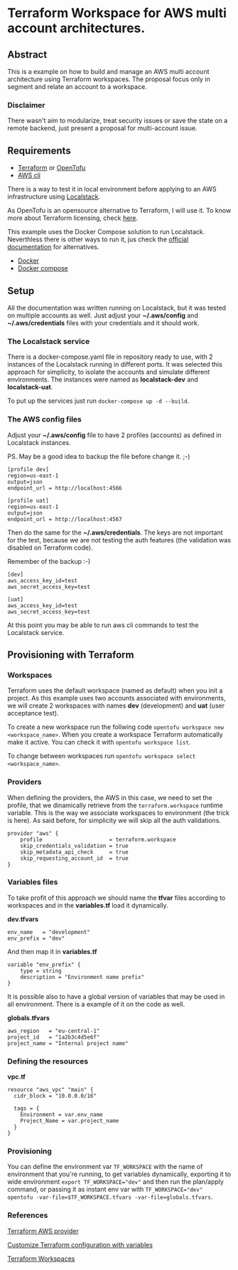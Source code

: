 # Terraform Workspace for AWS multi account architectures.

## Abstract

This is a example on how to build and manage an AWS multi account architecture using Terraform workspaces. The proposal focus only in segment and relate an account to a workspace.

### Disclaimer

There wasn't aim to modularize, treat security issues or save the state on a remote backend, just present a proposal for multi-account issue.

## Requirements

- [Terraform](https://developer.hashicorp.com/terraform/install) or [OpenTofu](https://opentofu.org/docs/intro/install/)
- [AWS cli](https://docs.aws.amazon.com/cli/latest/userguide/getting-started-install.html)

There is a way to test it in local environment before applying to an AWS infrastructure using [Localstack](https://www.localstack.cloud/).

As OpenTofu is an opensource alternative to Terraform, I will use it. To know more about Terraform licensing, check [here](https://www.hashicorp.com/blog/hashicorp-updates-licensing-faq-based-on-community-questions).

This example uses the Docker Compose solution to run Localstack. Neverthless there is other ways to run it, jus check the [official documentation](https://docs.localstack.cloud/getting-started/installation/) for alternatives.

- [Docker](https://docs.docker.com/engine/install/)
- [Docker compose](https://docs.docker.com/compose/install/)

## Setup

All the documentation was written running on Localstack, but it was tested on multiple accounts as well. Just adjust your **~/.aws/config** and **~/.aws/credentials** files with your credentials and it should work.

### The Localstack service

There is a docker-compose.yaml file in repository ready to use, with 2 instances of the Localstack running in different ports. It was selected this approach for simplicity, to isolate the accounts and simulate different environments. The instances were named as **localstack-dev** and **localstack-uat**.

To put up the services just run `docker-compose up -d --build`.

### The AWS config files

Adjust your **~/.aws/config** file to have 2 profiles (accounts) as defined in Localstack instances. 

PS. May be a good idea to backup the file before change it. ;-)

```
[profile dev]
region=us-east-1
output=json
endpoint_url = http://localhost:4566

[profile uat]
region=us-east-1
output=json
endpoint_url = http://localhost:4567
```

Then do the same for the **~/.aws/credentials**. The keys are not important for the test, because we are not testing the auth features (the validation was disabled on Terraform code).

Remember of the backup :-)

```
[dev]
aws_access_key_id=test
aws_secret_access_key=test

[uat]
aws_access_key_id=test
aws_secret_access_key=test
```
At this point you may be able to run aws cli commands to test the Localstack service.

## Provisioning with Terraform

### Workspaces

Terraform uses the default workspace (named as default) when you init a project. As this example uses two accounts associated with environments, we will create 2 workspaces with names **dev** (development) and **uat** (user acceptance test).

To create a new workspace run the follwing code `opentofu workspace new <workspace_name>`. When you create a workspace Terraform automatically make it active. You can check it with `opentofu workspace list`.

To change between workspaces run `opentofu workspace select <workspace_name>`.

### Providers

When defining the providers, the AWS in this case, we need to set the profile, that we dinamically retrieve from the `terraform.workspace` runtime variable. This is the way we associate workspaces to environment (the trick is here). As said before, for simplicity we will skip all the auth validations.

```
provider "aws" {
    profile                     = terraform.workspace
    skip_credentials_validation = true
    skip_metadata_api_check     = true
    skip_requesting_account_id  = true
}

```

### Variables files

To take profit of this approach we should name the **tfvar** files according to workspaces and in the **variables.tf** load it dynamically.

**dev.tfvars**

```
env_name   = "development"
env_prefix = "dev"
```

And then map it in **variables.tf**

```
variable "env_prefix" {
    type = string
    description = "Environment name prefix"
}
```

It is possible also to have a global version of variables that may be used in all environment. There is a example of it on the code as well.

**globals.tfvars**

```
aws_region   = "eu-central-1"
project_id   = "1a2b3c4d5e6f"
project_name = "Internal project name"
```

### Defining the resources

**vpc.tf**

```
resource "aws_vpc" "main" {
  cidr_block = "10.0.0.0/16"

  tags = {
    Environment = var.env_name
    Project_Name = var.project_name
  }
}
```

### Provisioning

You can define the environment var `TF_WORKSPACE` with the name of environment that you're running, to get variables dynamically, exporting it to wide environment `export TF_WORKSPACE="dev"` and then run the plan/apply command, or passing it as instant env var with `TF_WORKSPACE="dev" opentofu -var-file=$TF_WORKSPACE.tfvars -var-file=globals.tfvars`.

### References

[Terraform AWS provider](https://registry.terraform.io/providers/hashicorp/aws/latest/docs)

[Customize Terraform configuration with variables](https://developer.hashicorp.com/terraform/tutorials/configuration-language/variables)

[Terraform Workspaces](https://developer.hashicorp.com/terraform/language/state/workspaces)
